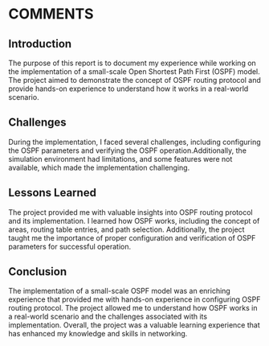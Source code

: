 # COMMENTS

## Introduction

The purpose of this report is to document my experience while working on the implementation of a small-scale Open Shortest Path First (OSPF) model. The project aimed to demonstrate the concept of OSPF routing protocol and provide hands-on experience to understand how it works in a real-world scenario.

## Challenges

During the implementation, I faced several challenges, including configuring the OSPF parameters and verifying the OSPF operation.Additionally, the simulation environment had limitations, and some features were not available, which made the implementation challenging.


## Lessons Learned

The project provided me with valuable insights into OSPF routing protocol and its implementation. I learned how OSPF works, including the concept of areas, routing table entries, and path selection. Additionally, the project taught me the importance of proper configuration and verification of OSPF parameters for successful operation.

## Conclusion

The implementation of a small-scale OSPF model was an enriching experience that provided me with hands-on experience in configuring OSPF routing protocol. The project allowed me to understand how OSPF works in a real-world scenario and the challenges associated with its implementation. Overall, the project was a valuable learning experience that has enhanced my knowledge and skills in networking.

